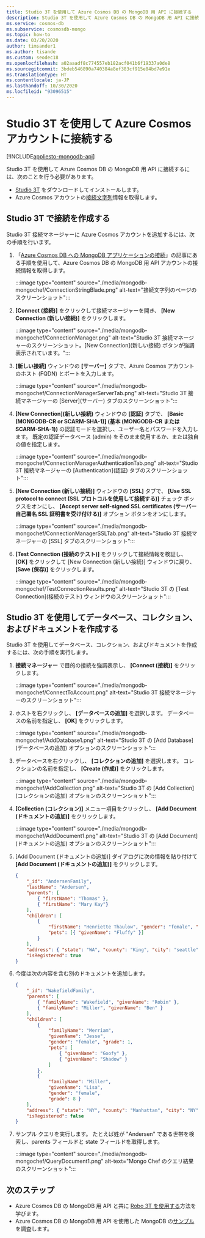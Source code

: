 ```yaml
---
title: Studio 3T を使用して Azure Cosmos DB の MongoDB 用 API に接続する
description: Studio 3T を使用して Azure Cosmos DB の MongoDB 用 API に接続する方法について説明します。
ms.service: cosmos-db
ms.subservice: cosmosdb-mongo
ms.topic: how-to
ms.date: 03/20/2020
author: timsander1
ms.author: tisande
ms.custom: seodec18
ms.openlocfilehash: a02aaadf8c774557eb182acf041b6f19337a0de8
ms.sourcegitcommit: 3bdeb546890a740384a8ef383cf915e84bd7e91e
ms.translationtype: HT
ms.contentlocale: ja-JP
ms.lasthandoff: 10/30/2020
ms.locfileid: "93096515"
---
```

# <a name="connect-to-an-azure-cosmos-account-using-studio-3t"></a>Studio 3T を使用して Azure Cosmos アカウントに接続する
[!INCLUDE[appliesto-mongodb-api](includes/appliesto-mongodb-api.md)]

Studio 3T を使用して Azure Cosmos DB の MongoDB 用 API に接続するには、次のことを行う必要があります。

* [Studio 3T](https://studio3t.com/) をダウンロードしてインストールします。
* Azure Cosmos アカウントの[接続文字列](connect-mongodb-account.md)情報を取得します。

## <a name="create-the-connection-in-studio-3t"></a>Studio 3T で接続を作成する

Studio 3T 接続マネージャーに Azure Cosmos アカウントを追加するには、次の手順を行います。

1. 「[Azure Cosmos DB への MongoDB アプリケーションの接続](connect-mongodb-account.md)」の記事にある手順を使用して、Azure Cosmos DB の MongoDB 用 API アカウントの接続情報を取得します。

    :::image type="content" source="./media/mongodb-mongochef/ConnectionStringBlade.png" alt-text="接続文字列のページのスクリーンショット":::

2. **[Connect (接続)]** をクリックして接続マネージャーを開き、 **[New Connection (新しい接続)]** をクリックします。

    :::image type="content" source="./media/mongodb-mongochef/ConnectionManager.png" alt-text="Studio 3T 接続マネージャーのスクリーンショット。[New Connection]\(新しい接続\) ボタンが強調表示されています。":::
3. **[新しい接続]** ウィンドウの **[サーバー]** タブで、Azure Cosmos アカウントのホスト (FQDN) とポートを入力します。

    :::image type="content" source="./media/mongodb-mongochef/ConnectionManagerServerTab.png" alt-text="Studio 3T 接続マネージャーの [Server]\(サーバー\) タブのスクリーンショット":::
4. **[New Connection]\(新しい接続)** ウィンドウの **[認証]** タブで、 **[Basic (MONGODB-CR or SCARM-SHA-1)] (基本 (MONGODB-CR または SCARM-SHA-1))** の認証モードを選択し、ユーザー名とパスワードを入力します。  既定の認証データベース (admin) をそのまま使用するか、または独自の値を指定します。

    :::image type="content" source="./media/mongodb-mongochef/ConnectionManagerAuthenticationTab.png" alt-text="Studio 3T 接続マネージャーの [Authentication]\(認証\) タブのスクリーンショット":::
5. **[New Connection (新しい接続)]** ウィンドウの **[SSL]** タブで、 **[Use SSL protocol to connect (SSL プロトコルを使用して接続する)]** チェック ボックスをオンにし、 **[Accept server self-signed SSL certificates (サーバー自己署名 SSL 証明書を受け付ける)]** オプション ボタンをオンにします。

    :::image type="content" source="./media/mongodb-mongochef/ConnectionManagerSSLTab.png" alt-text="Studio 3T 接続マネージャーの [SSL] タブのスクリーンショット":::
6. **[Test Connection (接続のテスト)]** をクリックして接続情報を検証し、 **[OK]** をクリックして [New Connection (新しい接続)] ウィンドウに戻り、 **[Save (保存)]** をクリックします。

    :::image type="content" source="./media/mongodb-mongochef/TestConnectionResults.png" alt-text="Studio 3T の [Test Connection]\(接続のテスト\) ウィンドウのスクリーンショット":::

## <a name="use-studio-3t-to-create-a-database-collection-and-documents"></a>Studio 3T を使用してデータベース、コレクション、およびドキュメントを作成する
Studio 3T を使用してデータベース、コレクション、およびドキュメントを作成するには、次の手順を実行します。

1. **接続マネージャー** で目的の接続を強調表示し、 **[Connect (接続)]** をクリックします。

    :::image type="content" source="./media/mongodb-mongochef/ConnectToAccount.png" alt-text="Studio 3T 接続マネージャーのスクリーンショット":::
2. ホストを右クリックし、 **[データベースの追加]** を選択します。  データベースの名前を指定し、 **[OK]** をクリックします。

    :::image type="content" source="./media/mongodb-mongochef/AddDatabase1.png" alt-text="Studio 3T の [Add Database]\(データベースの追加\) オプションのスクリーンショット":::
3. データベースを右クリックし、 **[コレクションの追加]** を選択します。  コレクションの名前を指定し、 **[Create (作成)]** をクリックします。

    :::image type="content" source="./media/mongodb-mongochef/AddCollection.png" alt-text="Studio 3T の [Add Collection]\(コレクションの追加\) オプションのスクリーンショット":::
4. **[Collection (コレクション)]** メニュー項目をクリックし、 **[Add Document (ドキュメントの追加)]** をクリックします。

    :::image type="content" source="./media/mongodb-mongochef/AddDocument1.png" alt-text="Studio 3T の [Add Document]\(ドキュメントの追加\) オプションのスクリーンショット":::
5. [Add Document (ドキュメントの追加)] ダイアログに次の情報を貼り付けて **[Add Document (ドキュメントの追加)]** をクリックします。

    ```json
    {
        "_id": "AndersenFamily",
        "lastName": "Andersen",
        "parents": [
            { "firstName": "Thomas" },
            { "firstName": "Mary Kay"}
        ],
        "children": [
            {
                "firstName": "Henriette Thaulow", "gender": "female", "grade": 5,
                "pets": [{ "givenName": "Fluffy" }]
            }
        ],
        "address": { "state": "WA", "county": "King", "city": "seattle" },
        "isRegistered": true
    }
    ```
    
6. 今度は次の内容を含む別のドキュメントを追加します。

    ```json
    {
        "_id": "WakefieldFamily",
        "parents": [
            { "familyName": "Wakefield", "givenName": "Robin" },
            { "familyName": "Miller", "givenName": "Ben" }
        ],
        "children": [
            {
                "familyName": "Merriam",
                "givenName": "Jesse",
                "gender": "female", "grade": 1,
                "pets": [
                    { "givenName": "Goofy" },
                    { "givenName": "Shadow" }
                ]
            },
            {
                "familyName": "Miller",
                "givenName": "Lisa",
                "gender": "female",
                "grade": 8 }
        ],
        "address": { "state": "NY", "county": "Manhattan", "city": "NY" },
        "isRegistered": false
    }
    ```

7. サンプル クエリを実行します。 たとえば姓が "Andersen" である世帯を検索し、parents フィールドと state フィールドを取得します。

    :::image type="content" source="./media/mongodb-mongochef/QueryDocument1.png" alt-text="Mongo Chef のクエリ結果のスクリーンショット":::

## <a name="next-steps"></a>次のステップ

- Azure Cosmos DB の MongoDB 用 API と共に [Robo 3T を使用する](mongodb-robomongo.md)方法を学びます。
- Azure Cosmos DB の MongoDB 用 API を使用した MongoDB の[サンプル](mongodb-samples.md)を調査します。
